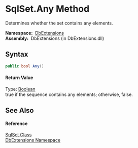SqlSet.Any Method
=================
Determines whether the set contains any elements.

  **Namespace:**  [DbExtensions][1]  
  **Assembly:**  DbExtensions (in DbExtensions.dll)

Syntax
------

```csharp
public bool Any()
```

#### Return Value
Type: [Boolean][2]  
true if the sequence contains any elements; otherwise, false.

See Also
--------

#### Reference
[SqlSet Class][3]  
[DbExtensions Namespace][1]  

[1]: ../README.md
[2]: http://msdn.microsoft.com/en-us/library/a28wyd50
[3]: README.md